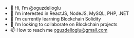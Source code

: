 - 👋 Hi, I’m @oguzdelioglu
- 👀 I’m interested in ReactJS, NodeJS, MySQL, PHP, .NET
- 🌱 I’m currently learning Blockchain Solidity
- 💞️ I’m looking to collaborate on Blockchain projects
- 📫 How to reach me oguzdelioglu@gmail.com

<!---
oguzdelioglu/oguzdelioglu is a ✨ special ✨ repository because its `README.md` (this file) appears on your GitHub profile.
You can click the Preview link to take a look at your changes.
--->
